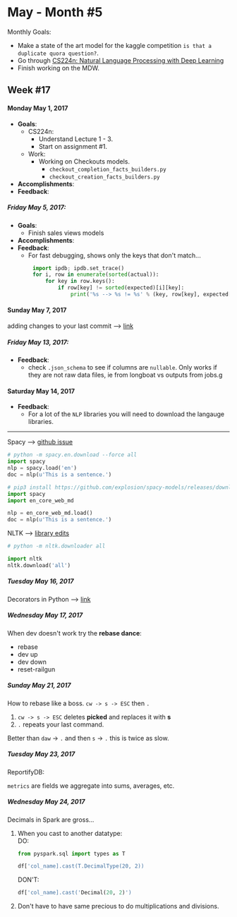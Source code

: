 # May - Month #5

Monthly Goals:
* Make a state of the art model for the kaggle competition `is that a duplicate quora question?`.
* Go through [CS224n: Natural Language Processing with Deep Learning](http://web.stanford.edu/class/cs224n/)
* Finish working on the MDW.

## Week #17
#### Monday May 1, 2017
* **Goals**:
	 * CS224n:
	    * Understand Lecture 1 - 3.
		* Start on assignment #1.
    * Work:
	    * Working on Checkouts models.
		    * `checkout_completion_facts_builders.py`
		    * `checkout_creation_facts_builders.py`
* **Accomplishments**:
* **Feedback**:

##### Friday May 5, 2017:
* **Goals**:
	* Finish sales views models
* **Accomplishments**:
* **Feedback**:
	* For fast debugging, shows only the keys that don't match...
```python
        import ipdb; ipdb.set_trace()
        for i, row in enumerate(sorted(actual)):
            for key in row.keys():
                if row[key] != sorted(expected)[i][key]:
                    print('%s --> %s != %s' % (key, row[key], expected[i][key]))
```

#### Sunday May 7, 2017

adding changes to your last commit --> [link](https://blog.codeminer42.com/git-basics-adding-more-changes-to-your-last-commit-1629344cb9a8)

##### Friday May 13, 2017:
* **Feedback**:
	* check `.json_schema` to see if columns are `nullable`. Only works if they are not raw data files, ie from longboat vs outputs from jobs.g


#### Saturday May 14, 2017
* **Feedback**:
	* For a lot of the `NLP` libraries you will need to download the langauge libraries.

---
Spacy --> [github issue](https://github.com/explosion/spaCy/issues/174)
```python
# python -m spacy.en.download --force all
import spacy 
nlp = spacy.load('en')
doc = nlp(u'This is a sentence.')

# pip3 install https://github.com/explosion/spacy-models/releases/download/en_core_web_md-1.2.0/en_core_web_md-1.2.0.tar.gz
import spacy
import en_core_web_md

nlp = en_core_web_md.load()
doc = nlp(u'This is a sentence.')
```

NLTK --> [library edits](http://www.nltk.org/data.html)

```python
# python -m nltk.downloader all

import nltk
nltk.download('all')
```

##### Tuesday May 16, 2017

Decorators in Python --> [link](https://realpython.com/blog/python/primer-on-python-decorators/)

##### Wednesday May 17, 2017

When dev doesn't work try the **rebase dance**:
* rebase
* dev up
* dev down
* reset-railgun


##### Sunday May 21, 2017

How to rebase like a boss.
`cw -> s -> ESC` then `.`
1) `cw -> s -> ESC` deletes **picked** and replaces it with **s**
2) `.` repeats your last command.

Better than
`daw` -> `.` and then `s` -> `.`
this is twice as slow.

##### Tuesday May 23, 2017

ReportifyDB:  

`metrics` are fields we aggregate into sums, averages, etc.

##### Wednesday May 24, 2017

Decimals in Spark are gross...
1. When you cast to another datatype:  
	DO:  
	```python
    from pyspark.sql import types as T
    
    df['col_name].cast(T.DecimalType(20, 2))
    ```  
    DON'T:  
    ```python
    df['col_name].cast('Decimal(20, 2)')
    ```  
2. Don't have to have same precious to do multiplications and divisions.

